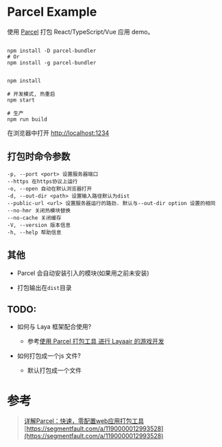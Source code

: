 # Parcel Example

使用 [Parcel](https://parceljs.org/) 打包 React/TypeScript/Vue 应用 demo。

```

npm install -D parcel-bundler
# Or
npm install -g parcel-bundler


npm install 

# 开发模式, 热重启
npm start

# 生产
npm run build

```

在浏览器中打开 <http://localhost:1234>

## 打包时命令参数
```
-p, --port <port> 设置服务器端口
--https 在https协议上运行
-o, --open 自动在默认浏览器打开
-d, --out-dir <path> 设置输入路径默认为dist
--public-url <url> 设置服务器运行的路劲. 默认与--out-dir option 设置的相同
--no-hmr 关闭热模块替换
--no-cache 关闭缓存
-V, --version 版本信息
-h, --help 帮助信息

```

## 其他
- Parcel 会自动安装引入的模块(如果用之前未安装)

- 打包输出在`dist`目录


## TODO: 

- 如何与 Laya 框架配合使用?
  - 参考[使用 Parcel 打包工具 进行 Layaair 的游戏开发](https://ask.layabox.com/question/16638)

- 如何打包成一个js 文件?
  - 默认打包成一个文件


# 参考
> [详解Parcel：快速，零配置web应用打包工具](https://segmentfault.com/a/1190000015283979)
> [https://segmentfault.com/a/1190000012993528](https://segmentfault.com/a/1190000012993528)